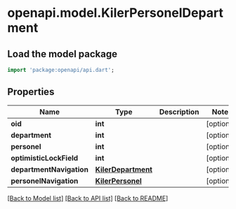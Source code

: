 # openapi.model.KilerPersonelDepartment

## Load the model package
```dart
import 'package:openapi/api.dart';
```

## Properties
Name | Type | Description | Notes
------------ | ------------- | ------------- | -------------
**oid** | **int** |  | [optional] 
**department** | **int** |  | [optional] 
**personel** | **int** |  | [optional] 
**optimisticLockField** | **int** |  | [optional] 
**departmentNavigation** | [**KilerDepartment**](KilerDepartment.md) |  | [optional] 
**personelNavigation** | [**KilerPersonel**](KilerPersonel.md) |  | [optional] 

[[Back to Model list]](../README.md#documentation-for-models) [[Back to API list]](../README.md#documentation-for-api-endpoints) [[Back to README]](../README.md)


